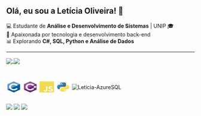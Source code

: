 ## Olá, eu sou a Letícia Oliveira! 👋

💻 Estudante de **Análise e Desenvolvimento de Sistemas** | UNIP  🎓  
🚀 Apaixonada por tecnologia e desenvolvimento back-end  
📊 Explorando **C#, SQL, Python e Análise de Dados**  

---



<a href="https://github.com/LeticiaOliveira002/github-readme-stats">
  <img height=200 align="center" src="https://github-readme-stats.vercel.app/api?username=LeticiaOliveira002&theme=radical" />
</a>
<a href="https://github.com/anuraghazra/convoychat">
  <img height=200 align="center" src="https://github-readme-stats.vercel.app/api/top-langs?username=LeticiaOliveira002&layout=compact&langs_count=8&card_width=320&theme=radical" />
</a>

##


<div style="display: inline_block"><br>

<img align="center" alt="Leticia-C" height="30" width="40" src="https://raw.githubusercontent.com/devicons/devicon/master/icons/c/c-original.svg">
  <img align="center" alt="Leticia-Csharp" height="30" width="40" src="https://raw.githubusercontent.com/devicons/devicon/master/icons/csharp/csharp-original.svg">
  <img align="center" alt="Leticia-Js" height="30" width="40" src="https://raw.githubusercontent.com/devicons/devicon/master/icons/javascript/javascript-plain.svg">
  <img align="center" alt="Leticia-Python" height="30" width="40" src="https://raw.githubusercontent.com/devicons/devicon/master/icons/python/python-original.svg">
  <img align="center" alt="Leticia-AzureSQL" height="30" width="40" src="https://cdn.jsdelivr.net/gh/devicons/devicon/icons/azuresqldatabase/azuresqldatabase-original.svg">

  
</div>

##

<div> 
<a href="https://www.instagram.com/lehvzxs/" target="_blank"><img src="https://img.shields.io/badge/-Instagram-%23E4405F?style=for-the-badge&logo=instagram&logoColor=white" target="_blank"></a>
<a href="mailto:le41853234@gmail.com"><img src="https://img.shields.io/badge/-Gmail-%23333?style=for-the-badge&logo=gmail&logoColor=white" target="_blank"></a>
 <a href="https://www.linkedin.com/in/leticia-oliveira-3913312b6/" target="_blank"><img src="https://img.shields.io/badge/-LinkedIn-%230077B5?style=for-the-badge&logo=linkedin&logoColor=white" target="_blank"></a>

  
</div>
